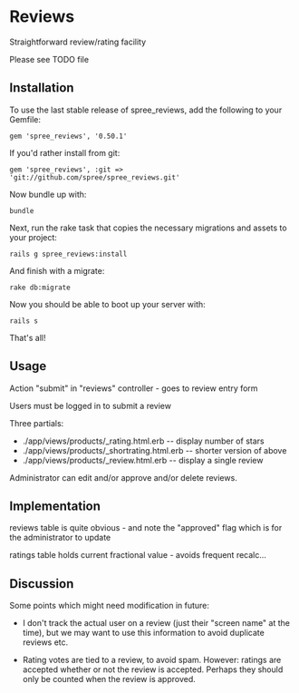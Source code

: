 Reviews
=======

Straightforward review/rating facility

Please see TODO file


Installation
------------

To use the last stable release of spree_reviews, add the following to your Gemfile:

    gem 'spree_reviews', '0.50.1'
    
If you'd rather install from git:

    gem 'spree_reviews', :git => 'git://github.com/spree/spree_reviews.git'

Now bundle up with:

    bundle
    
Next, run the rake task that copies the necessary migrations and assets to your project:

    rails g spree_reviews:install
    
And finish with a migrate:

    rake db:migrate
    
Now you should be able to boot up your server with:

    rails s  
    
    
That's all!



Usage
-----

Action "submit" in "reviews" controller - goes to review entry form

Users must be logged in to submit a review

Three partials:
 - ./app/views/products/_rating.html.erb  -- display number of stars
 - ./app/views/products/_shortrating.html.erb -- shorter version of above
 - ./app/views/products/_review.html.erb  -- display a single review

Administrator can edit and/or approve and/or delete reviews.


Implementation
--------------

reviews table is quite obvious - and note the "approved" flag which is for the
administrator to update

ratings table holds current fractional value - avoids frequent recalc...


Discussion
----------

Some points which might need modification in future:
 - I don't track the actual user on a review (just their "screen name" at the 
   time), but we may want to use this information to avoid duplicate reviews
   etc.

 - Rating votes are tied to a review, to avoid spam. However: ratings are 
   accepted whether or not the review is accepted. Perhaps they should only 
   be counted when the review is approved.
